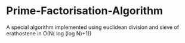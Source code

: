 # Prime-Factorisation-Algorithm
A special algorithm implemented using euclidean division and sieve of erathostene in O(N( log (log N)+1))
